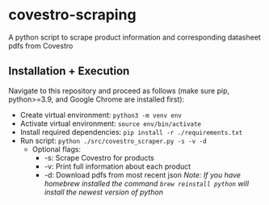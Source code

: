 # covestro-scraping
A python script to scrape product information and corresponding datasheet pdfs from Covestro

## Installation + Execution
Navigate to this repository and proceed as follows (make sure pip, python>=3.9, and Google Chrome are installed first):
- Create virtual environment: `python3 -m venv env`
- Activate virtual environment: `source env/bin/activate`
- Install required dependencies: `pip install -r ./requirements.txt`
- Run script: `python ./src/covestro_scraper.py -s -v -d`
	- Optional flags:
		- -s: Scrape Covestro for products
		- -v: Print full information about each product
		- -d: Download pdfs from most recent json
*Note: If you have homebrew installed the command `brew reinstall python` will install the newest version of python*
